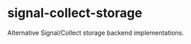 signal-collect-storage
======================

Alternative Signal/Collect storage backend implementations.